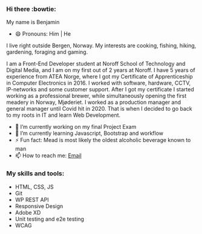 ### Hi there :bowtie:

My name is Benjamin 
- 😄 Pronouns: Him | He

I live right outside Bergen, Norway. My interests are cooking, fishing, hiking, gardening, foraging and gaming.

I am a Front-End Developer student at Noroff School of Technology and Digital Media, and I am 
on my first out of 2 years at Noroff.
I have 5 years of experience from ATEA Norge, where I got my Certificate of Apprenticeship in Computer Electronics in 2016.
I worked with software, hardware, CCTV, IP-networks and some customer support.
After I got my certificate I started working as a professional brewer, while simultaneously opening the first meadery in Norway, Mjøderiet.
I worked as a production manager and general manager until Covid hit in 2020. That is when I decided to go back to my roots in IT and learn
Web Development.

- 🔭 I’m currently working on my final Project Exam
- 🌱 I’m currently learning Javascript, Bootstrap and workflow
- ⚡ Fun fact: Mead is most likely the oldest alcoholic beverage known to man
- 📫 How to reach me: [Email](mailto:benjamin.londal@gmail.com?subject=[GitHub])

### My skills and tools:

- HTML, CSS, JS
- Git
- WP REST API
- Responsive Design
- Adobe XD
- Unit testing and e2e testing
- WCAG


<!--
**dvergnir/dvergnir** is a ✨ _special_ ✨ repository because its `README.md` (this file) appears on your GitHub profile.

Here are some ideas to get you started:

- 🔭 I’m currently working on ...
- 🌱 I’m currently learning ...
- 👯 I’m looking to collaborate on ...
- 🤔 I’m looking for help with ...
- 💬 Ask me about ...
- 📫 How to reach me: ...
- 😄 Pronouns: ...
- ⚡ Fun fact: ...
-->
